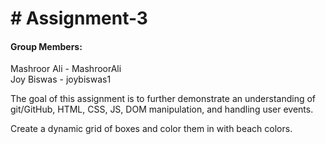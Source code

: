 
<h1># Assignment-3</h1>

<h4>Group Members: </h4> 

<p>
Mashroor Ali - MashroorAli
  <br>
Joy Biswas - joybiswas1
</p>

<p>
The goal of this assignment is to further demonstrate an understanding of git/GitHub, HTML, CSS, JS, DOM manipulation, and handling user events.
</p>

<p>
Create a dynamic grid of boxes and color them in with beach colors.
</p>
